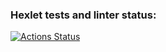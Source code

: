### Hexlet tests and linter status:
[![Actions Status](https://github.com/fey/rails-project-65/workflows/hexlet-check/badge.svg)](https://github.com/fey/rails-project-65/actions)